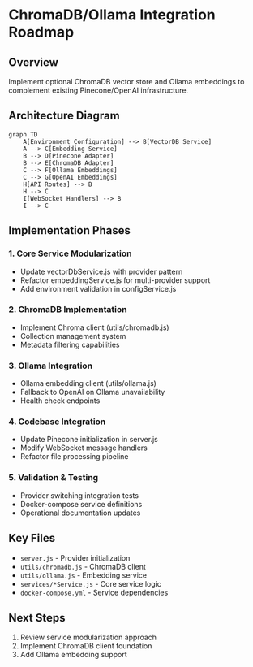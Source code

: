# ChromaDB/Ollama Integration Roadmap

## Overview
Implement optional ChromaDB vector store and Ollama embeddings to complement existing Pinecone/OpenAI infrastructure.

## Architecture Diagram
```mermaid
graph TD
    A[Environment Configuration] --> B[VectorDB Service]
    A --> C[Embedding Service]
    B --> D[Pinecone Adapter]
    B --> E[ChromaDB Adapter]
    C --> F[Ollama Embeddings]
    C --> G[OpenAI Embeddings]
    H[API Routes] --> B
    H --> C
    I[WebSocket Handlers] --> B
    I --> C
```

## Implementation Phases

### 1. Core Service Modularization
- Update vectorDbService.js with provider pattern
- Refactor embeddingService.js for multi-provider support
- Add environment validation in configService.js

### 2. ChromaDB Implementation
- Implement Chroma client (utils/chromadb.js)
- Collection management system
- Metadata filtering capabilities

### 3. Ollama Integration
- Ollama embedding client (utils/ollama.js)
- Fallback to OpenAI on Ollama unavailability
- Health check endpoints

### 4. Codebase Integration
- Update Pinecone initialization in server.js
- Modify WebSocket message handlers
- Refactor file processing pipeline

### 5. Validation & Testing
- Provider switching integration tests
- Docker-compose service definitions
- Operational documentation updates

## Key Files
- `server.js` - Provider initialization
- `utils/chromadb.js` - ChromaDB client
- `utils/ollama.js` - Embedding service
- `services/*Service.js` - Core service logic
- `docker-compose.yml` - Service dependencies

## Next Steps
1. Review service modularization approach
2. Implement ChromaDB client foundation
3. Add Ollama embedding support